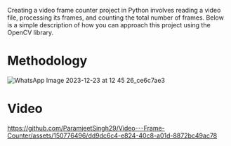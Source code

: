 Creating a video frame counter project in Python involves reading a video file, processing its frames, and counting the total number of frames. Below is a simple description of how you can approach this project using the OpenCV library.

# Methodology

![WhatsApp Image 2023-12-23 at 12 45 26_ce6c7ae3](https://github.com/ParamjeetSingh29/Video---Frame-Counter/assets/150776496/0a91d53f-6cfa-4f26-866f-a00b52c590e3)

# Video
https://github.com/ParamjeetSingh29/Video---Frame-Counter/assets/150776496/dd9dc6c4-e824-40c8-a01d-8872bc49ac78



